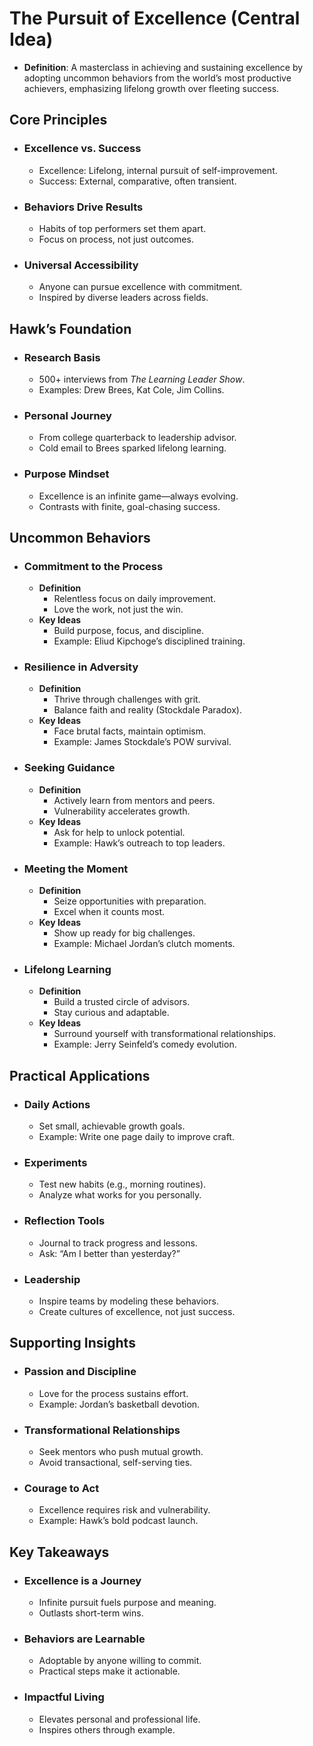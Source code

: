 # The Pursuit of Excellence (Central Idea)

- **Definition**: A masterclass in achieving and sustaining excellence by adopting uncommon behaviors from the world’s most productive achievers, emphasizing lifelong growth over fleeting success.

## Core Principles

- ### Excellence vs. Success

  - Excellence: Lifelong, internal pursuit of self-improvement.
  - Success: External, comparative, often transient.
- ### Behaviors Drive Results

  - Habits of top performers set them apart.
  - Focus on process, not just outcomes.
- ### Universal Accessibility

  - Anyone can pursue excellence with commitment.
  - Inspired by diverse leaders across fields.

## Hawk’s Foundation

- ### Research Basis

  - 500+ interviews from *The Learning Leader Show*.
  - Examples: Drew Brees, Kat Cole, Jim Collins.
- ### Personal Journey

  - From college quarterback to leadership advisor.
  - Cold email to Brees sparked lifelong learning.
- ### Purpose Mindset

  - Excellence is an infinite game—always evolving.
  - Contrasts with finite, goal-chasing success.

## Uncommon Behaviors

- ### Commitment to the Process

  - **Definition**
    - Relentless focus on daily improvement.
    - Love the work, not just the win.
  - **Key Ideas**
    - Build purpose, focus, and discipline.
    - Example: Eliud Kipchoge’s disciplined training.
- ### Resilience in Adversity

  - **Definition**
    - Thrive through challenges with grit.
    - Balance faith and reality (Stockdale Paradox).
  - **Key Ideas**
    - Face brutal facts, maintain optimism.
    - Example: James Stockdale’s POW survival.
- ### Seeking Guidance

  - **Definition**
    - Actively learn from mentors and peers.
    - Vulnerability accelerates growth.
  - **Key Ideas**
    - Ask for help to unlock potential.
    - Example: Hawk’s outreach to top leaders.
- ### Meeting the Moment

  - **Definition**
    - Seize opportunities with preparation.
    - Excel when it counts most.
  - **Key Ideas**
    - Show up ready for big challenges.
    - Example: Michael Jordan’s clutch moments.
- ### Lifelong Learning

  - **Definition**
    - Build a trusted circle of advisors.
    - Stay curious and adaptable.
  - **Key Ideas**
    - Surround yourself with transformational relationships.
    - Example: Jerry Seinfeld’s comedy evolution.

## Practical Applications

- ### Daily Actions

  - Set small, achievable growth goals.
  - Example: Write one page daily to improve craft.
- ### Experiments

  - Test new habits (e.g., morning routines).
  - Analyze what works for you personally.
- ### Reflection Tools

  - Journal to track progress and lessons.
  - Ask: “Am I better than yesterday?”
- ### Leadership

  - Inspire teams by modeling these behaviors.
  - Create cultures of excellence, not just success.

## Supporting Insights

- ### Passion and Discipline

  - Love for the process sustains effort.
  - Example: Jordan’s basketball devotion.
- ### Transformational Relationships

  - Seek mentors who push mutual growth.
  - Avoid transactional, self-serving ties.
- ### Courage to Act

  - Excellence requires risk and vulnerability.
  - Example: Hawk’s bold podcast launch.

## Key Takeaways

- ### Excellence is a Journey

  - Infinite pursuit fuels purpose and meaning.
  - Outlasts short-term wins.
- ### Behaviors are Learnable

  - Adoptable by anyone willing to commit.
  - Practical steps make it actionable.
- ### Impactful Living

  - Elevates personal and professional life.
  - Inspires others through example.

